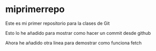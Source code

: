 # miprimerrepo
Este es mi primer repositorio para la clases de Git

Esto lo he añadido para mostrar como hacer un commit desde github

Ahora he añadido otra linea para demostrar como funciona fetch

